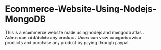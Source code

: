 # Ecommerce-Website-Using-Nodejs-MongoDB

This is a ecommerce website made using nodejs and mongodb atlas . Admin can add/delete any product .
Users can view categories wise products and purchase any product by paying through paypal.

